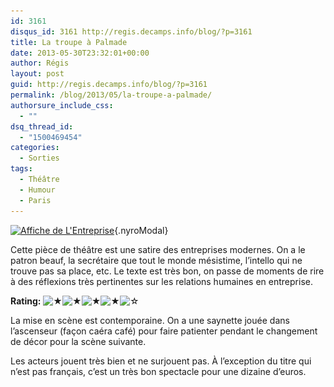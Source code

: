 ```yaml
---
id: 3161
disqus_id: 3161 http://regis.decamps.info/blog/?p=3161
title: La troupe à Palmade
date: 2013-05-30T23:32:01+00:00
author: Régis
layout: post
guid: http://regis.decamps.info/blog/?p=3161
permalink: /blog/2013/05/la-troupe-a-palmade/
authorsure_include_css:
  - ""
dsq_thread_id:
  - "1500469454"
categories:
  - Sorties
tags:
  - Théâtre
  - Humour
  - Paris
---
```

[<img src="/blog/wp-content/uploads/2013/05/vz-a0be53f2-4c56-45b0-a2cc-5aa81322f0eb-274x350.jpeg" alt="Affiche de L&#039;Entreprise" width="274" height="350" class="alignright size-medium wp-image-3164" srcset="/blog/wp-content/uploads/2013/05/vz-a0be53f2-4c56-45b0-a2cc-5aa81322f0eb-274x350.jpeg 274w, /blog/wp-content/uploads/2013/05/vz-a0be53f2-4c56-45b0-a2cc-5aa81322f0eb-235x300.jpeg 235w, /blog/wp-content/uploads/2013/05/vz-a0be53f2-4c56-45b0-a2cc-5aa81322f0eb.jpeg 470w" sizes="(max-width: 274px) 100vw, 274px" />](/blog/wp-content/uploads/2013/05/vz-a0be53f2-4c56-45b0-a2cc-5aa81322f0eb.jpeg){.nyroModal}

Cette pièce de théâtre est une satire des entreprises modernes. On a le patron beauf, la secrétaire que tout le monde mésistime, l’intello qui ne trouve pas sa place, etc. Le texte est très bon, on passe de moments de rire à des réflexions très pertinentes sur les relations humaines en entreprise.

**Rating:** ![&#9733;](/blog/wp-content/plugins/xavins-review-ratings/default/star.png "4/5")![&#9733;](/blog/wp-content/plugins/xavins-review-ratings/default/star.png "4/5")![&#9733;](/blog/wp-content/plugins/xavins-review-ratings/default/star.png "4/5")![&#9733;](/blog/wp-content/plugins/xavins-review-ratings/default/star.png "4/5")![&#9734;](/blog/wp-content/plugins/xavins-review-ratings/default/blank_star.png "4/5") 

La mise en scène est contemporaine. On a une saynette jouée dans l’ascenseur (façon caéra café) pour faire patienter pendant le changement de décor pour la scène suivante.

Les acteurs jouent très bien et ne surjouent pas. À l’exception du titre qui n’est pas français, c’est un très bon spectacle pour une dizaine d’euros.
